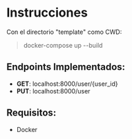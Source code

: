 # Instrucciones
Con el directorio "template" como CWD:
> docker-compose up --build

## Endpoints Implementados:
- **GET**: localhost:8000/user/{user_id}
- **PUT**: localhost:8000/user

## Requisitos:
- Docker
